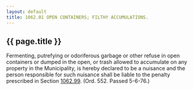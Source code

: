 ```yaml
---
layout: default 
title: 1062.01 OPEN CONTAINERS; FILTHY ACCUMULATIONS.
---
```


{{ page.title }}
----------------

Fermenting, putrefying or odoriferous garbage or other refuse in open
containers or dumped in the open, or trash allowed to accumulate on any
property in the Municipality, is hereby declared to be a nuisance and
the person responsible for such nuisance shall be liable to the penalty
prescribed in Section [1062.99](460c27a2.html). (Ord. 552. Passed
5-6-76.)
